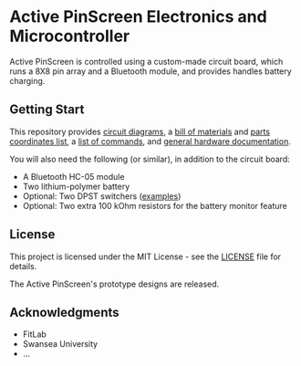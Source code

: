 # Active PinScreen Electronics and Microcontroller
Active PinScreen is controlled using a custom-made circuit board, which runs a 8X8 pin array and a Bluetooth module, and provides handles battery charging.

## Getting Start
This repository provides [circuit diagrams](Gerber%20files/), a [bill of materials](Coil%20array%20BOM.xls) and [parts coordinates list](partslist_coil.xls), a [list of commands](Coils-protocol.pdf), and [general hardware documentation](pintoy_paper.pdf).

You will also need the following (or similar), in addition to the circuit board:

* A Bluetooth HC-05 module
* Two lithium-polymer battery
* Optional: Two DPST switchers ([examples](https://onecall.farnell.com/c-k-components/l201011ss03q/slide-switch-dpst-4a-125v-panel/dp/2931771))
* Optional: Two extra 100 kOhm resistors for the battery monitor feature

## License

This project is licensed under the MIT License - see the [LICENSE](LICENSE) file for details.

The Active PinScreen's prototype designs are released.

## Acknowledgments

* FitLab
* Swansea University
* ...